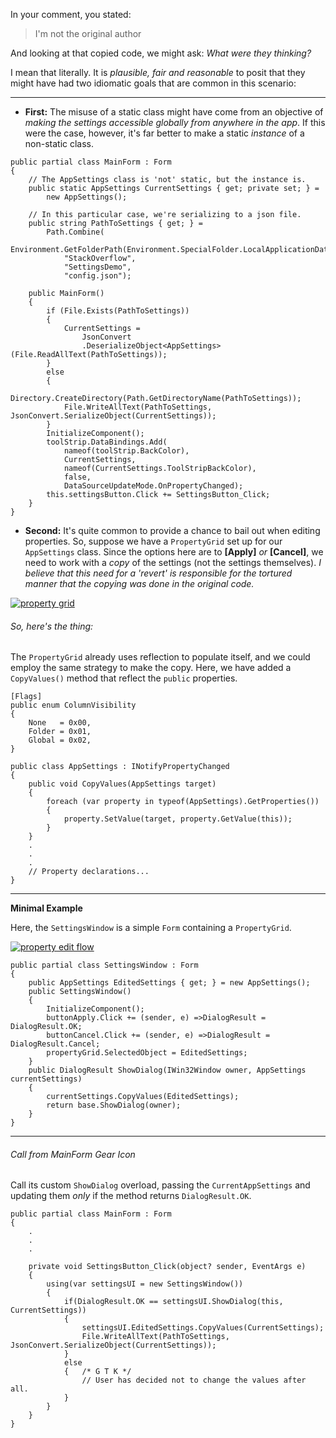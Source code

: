    In your comment, you stated:

> I'm not the original author

And looking at that copied code, we might ask: *What were they thinking?* 

I mean that literally. It is _plausible, fair and reasonable_ to posit that they might have had two idiomatic goals that are common in this scenario:

___

- **First:** The misuse of a static class might have come from an objective of *making the settings accessible globally from anywhere in the app*. If this were the case, however, it's far better to make a static _instance_ of a non-static class.

~~~
public partial class MainForm : Form
{
    // The AppSettings class is 'not' static, but the instance is.
    public static AppSettings CurrentSettings { get; private set; } =
        new AppSettings();

    // In this particular case, we're serializing to a json file.
    public string PathToSettings { get; } =
        Path.Combine(
            Environment.GetFolderPath(Environment.SpecialFolder.LocalApplicationData),
            "StackOverflow",
            "SettingsDemo",
            "config.json");

    public MainForm()
    {
        if (File.Exists(PathToSettings))
        {
            CurrentSettings =
                JsonConvert
                .DeserializeObject<AppSettings>(File.ReadAllText(PathToSettings));
        }
        else
        {
            Directory.CreateDirectory(Path.GetDirectoryName(PathToSettings));
            File.WriteAllText(PathToSettings, JsonConvert.SerializeObject(CurrentSettings));
        }
        InitializeComponent();
        toolStrip.DataBindings.Add(
            nameof(toolStrip.BackColor),
            CurrentSettings,
            nameof(CurrentSettings.ToolStripBackColor),
            false,
            DataSourceUpdateMode.OnPropertyChanged);
        this.settingsButton.Click += SettingsButton_Click;
    }
}
~~~

 - **Second:** It's quite common to provide a chance to bail out when editing properties. So, suppose we have a `PropertyGrid` set up for our `AppSettings` class. Since the options here are to **[Apply]** _or_ **[Cancel]**, we need to work with a _copy_ of the settings (not the settings themselves). *I believe that this need for a 'revert' is responsible for the tortured manner that the copying was done in the original code.*

[![property grid][2]][2]

###### So, here's the thing: 

The `PropertyGrid` already uses reflection to populate itself, and we could employ the same strategy to make the copy. Here, we have added a `CopyValues()` method that reflect the `public` properties. 

~~~
[Flags]
public enum ColumnVisibility
{
    None   = 0x00,
    Folder = 0x01,
    Global = 0x02,
}

public class AppSettings : INotifyPropertyChanged
{
    public void CopyValues(AppSettings target)
    {
        foreach (var property in typeof(AppSettings).GetProperties())
        {
            property.SetValue(target, property.GetValue(this));
        }
    }
    .
    .
    .
    // Property declarations...
}
~~~
___

**Minimal Example**

Here, the `SettingsWindow` is a simple `Form` containing a `PropertyGrid`.

[![property edit flow][3]][3]

~~~
public partial class SettingsWindow : Form
{
    public AppSettings EditedSettings { get; } = new AppSettings();
    public SettingsWindow()
    {
        InitializeComponent();
        buttonApply.Click += (sender, e) =>DialogResult = DialogResult.OK;
        buttonCancel.Click += (sender, e) =>DialogResult = DialogResult.Cancel;
        propertyGrid.SelectedObject = EditedSettings;
    }
    public DialogResult ShowDialog(IWin32Window owner, AppSettings currentSettings)
    {
        currentSettings.CopyValues(EditedSettings);
        return base.ShowDialog(owner);
    }
}
~~~
____
###### Call from MainForm Gear Icon

Call its custom `ShowDialog` overload, passing the `CurrentAppSettings` and updating them _only_ if the method returns `DialogResult.OK`.

~~~
public partial class MainForm : Form
{
    .
    .
    .

    private void SettingsButton_Click(object? sender, EventArgs e)
    {
        using(var settingsUI = new SettingsWindow())
        {
            if(DialogResult.OK == settingsUI.ShowDialog(this, CurrentSettings))
            {
                settingsUI.EditedSettings.CopyValues(CurrentSettings);
                File.WriteAllText(PathToSettings, JsonConvert.SerializeObject(CurrentSettings));
            }
            else
            {   /* G T K */
                // User has decided not to change the values after all.
            }
        }
    }
}
~~~


  [2]: https://i.sstatic.net/rUIuQuFk.png
  [3]: https://i.sstatic.net/DaGYlxy4.png